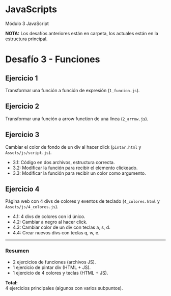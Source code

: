 # JavaScripts

Módulo 3 JavaScript

**NOTA:** Los desafíos anteriores están en carpeta, los actuales están en la estructura principal.

# Desafío 3 - Funciones

## Ejercicio 1
Transformar una función a función de expresión (`1_funcion.js`).

## Ejercicio 2
Transformar una función a arrow function de una línea (`2_arrow.js`).

## Ejercicio 3
Cambiar el color de fondo de un div al hacer click (`pintar.html` y `Assets/js/script.js`).
- 3.1: Código en dos archivos, estructura correcta.
- 3.2: Modificar la función para recibir el elemento clickeado.
- 3.3: Modificar la función para recibir un color como argumento.

## Ejercicio 4
Página web con 4 divs de colores y eventos de teclado (`4_colores.html` y `Assets/js/4_colores.js`).
- 4.1: 4 divs de colores con id único.
- 4.2: Cambiar a negro al hacer click.
- 4.3: Cambiar color de un div con teclas a, s, d.
- 4.4: Crear nuevos divs con teclas q, w, e.

---

### Resumen

- 2 ejercicios de funciones (archivos JS).
- 1 ejercicio de pintar div (HTML + JS).
- 1 ejercicio de 4 colores y teclas (HTML + JS).

**Total:**  
4 ejercicios principales (algunos con varios subpuntos).

